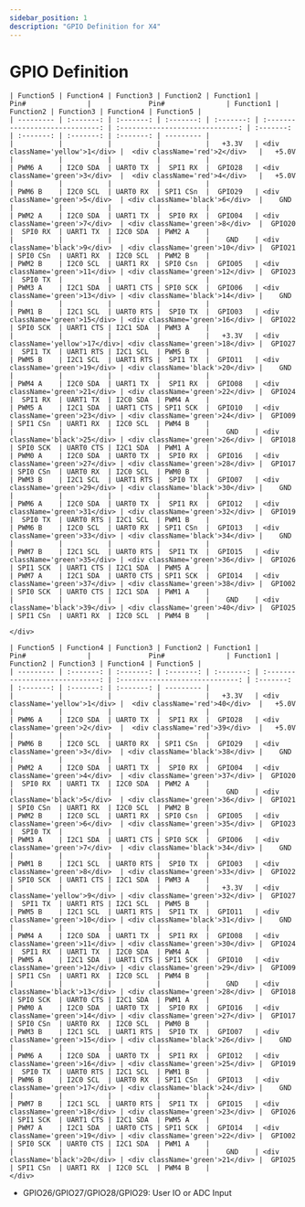 ```yaml
---
sidebar_position: 1
description: "GPIO Definition for X4"
---
```


# GPIO Definition

<Tabs queryString="version">
<TabItem value="v1.110">
    <div className='gpio_style' style={{ overflow :"auto"}} >

    | Function5 | Function4 | Function3 | Function2 | Function1 |              Pin#               |              Pin#               | Function1 | Function2 | Function3 | Function4 | Function5 |
    | --------- | :-------: | :-------: | :-------: | :-------: | :-----------------------------: | :-----------------------------: | :-------: | :-------: | :-------: | :-------: | --------- |
    |           |           |           |           |   +3.3V   | <div className='yellow'>1</div> |  <div className='red'>2</div>   |   +5.0V   |           |           |           |           |
    | PWM6 A    | I2C0 SDA  | UART0 TX  |  SPI1 RX  |  GPIO28   | <div className='green'>3</div>  |  <div className='red'>4</div>   |   +5.0V   |           |           |           |           |
    | PWM6 B    | I2C0 SCL  | UART0 RX  | SPI1 CSn  |  GPIO29   | <div className='green'>5</div>  | <div className='black'>6</div>  |    GND    |           |           |           |           |
    | PWM2 A    | I2C0 SDA  | UART1 TX  |  SPI0 RX  |  GPIO04   | <div className='green'>7</div>  | <div className='green'>8</div>  |  GPIO20   |  SPI0 RX  | UART1 TX  | I2C0 SDA  | PWM2 A    |
    |           |           |           |           |    GND    | <div className='black'>9</div>  | <div className='green'>10</div> |  GPIO21   | SPI0 CSn  | UART1 RX  | I2C0 SCL  | PWM2 B    |
    | PWM2 B    | I2C0 SCL  | UART1 RX  | SPI0 Csn  |  GPIO05   | <div className='green'>11</div> | <div className='green'>12</div> |  GPIO23   |  SPI0 TX  |           |           |           |
    | PWM3 A    | I2C1 SDA  | UART1 CTS | SPI0 SCK  |  GPIO06   | <div className='green'>13</div> | <div className='black'>14</div> |    GND    |           |           |           |           |
    | PWM1 B    | I2C1 SCL  | UART0 RTS |  SPI0 TX  |  GPIO03   | <div className='green'>15</div> | <div className='green'>16</div> |  GPIO22   | SPI0 SCK  | UART1 CTS | I2C1 SDA  | PWM3 A    |
    |           |           |           |           |   +3.3V   | <div className='yellow'>17</div>| <div className='green'>18</div> |  GPIO27   |  SPI1 TX  | UART1 RTS | I2C1 SCL  | PWM5 B    |
    | PWM5 B    | I2C1 SCL  | UART1 RTS |  SPI1 TX  |  GPIO11   | <div className='green'>19</div> | <div className='black'>20</div> |    GND    |           |           |           |           |
    | PWM4 A    | I2C0 SDA  | UART1 TX  |  SPI1 RX  |  GPIO08   | <div className='green'>21</div> | <div className='green'>22</div> |  GPIO24   |  SPI1 RX  | UART1 TX  | I2C0 SDA  | PWM4 A    |
    | PWM5 A    | I2C1 SDA  | UART1 CTS | SPI1 SCK  |  GPIO10   | <div className='green'>23</div> | <div className='green'>24</div> |  GPIO09   | SPI1 CSn  | UART1 RX  | I2C0 SCL  | PWM4 B    |
    |           |           |           |           |    GND    | <div className='black'>25</div> | <div className='green'>26</div> |  GPIO18   | SPI0 SCK  | UART0 CTS | I2C1 SDA  | PWM1 A    |
    | PWM0 A    | I2C0 SDA  | UART0 TX  |  SPI0 RX  |  GPIO16   | <div className='green'>27</div> | <div className='green'>28</div> |  GPIO17   | SPI0 CSn  | UART0 RX  | I2C0 SCL  | PWM0 B    |
    | PWM3 B    | I2C1 SCL  | UART1 RTS |  SPI0 TX  |  GPIO07   | <div className='green'>29</div> | <div className='black'>30</div> |    GND    |           |           |           |           |
    | PWM6 A    | I2C0 SDA  | UART0 TX  |  SPI1 RX  |  GPIO12   | <div className='green'>31</div> | <div className='green'>32</div> |  GPIO19   |  SPI0 TX  | UART0 RTS | I2C1 SCL  | PWM1 B    |
    | PWM6 B    | I2C0 SCL  | UART0 RX  | SPI1 CSn  |  GPIO13   | <div className='green'>33</div> | <div className='black'>34</div> |    GND    |           |           |           |           |
    | PWM7 B    | I2C1 SCL  | UART0 RTS |  SPI1 TX  |  GPIO15   | <div className='green'>35</div> | <div className='green'>36</div> |  GPIO26   | SPI1 SCK  | UART1 CTS | I2C1 SDA  | PWM5 A    |
    | PWM7 A    | I2C1 SDA  | UART0 CTS | SPI1 SCK  |  GPIO14   | <div className='green'>37</div> | <div className='green'>38</div> |  GPIO02   | SPI0 SCK  | UART0 CTS | I2C1 SDA  | PWM1 A    |
    |           |           |           |           |    GND    | <div className='black'>39</div> | <div className='green'>40</div> |  GPIO25   | SPI1 CSn  | UART1 RX  | I2C0 SCL  | PWM4 B    |

    </div>

</TabItem>

<TabItem value="before v1.110">
    <div className='gpio_style' style={{ overflow :"auto"}} >

    | Function5 | Function4 | Function3 | Function2 | Function1 |              Pin#               |              Pin#               | Function1 | Function2 | Function3 | Function4 | Function5 |
    | --------- | :-------: | :-------: | :-------: | :-------: | :-----------------------------: | :-----------------------------: | :-------: | :-------: | :-------: | :-------: | --------- |
    |           |           |           |           |   +3.3V   | <div className='yellow'>1</div> |  <div className='red'>40</div>  |   +5.0V   |           |           |           |           |
    | PWM6 A    | I2C0 SDA  | UART0 TX  |  SPI1 RX  |  GPIO28   | <div className='green'>2</div>  |  <div className='red'>39</div>  |   +5.0V   |           |           |           |           |
    | PWM6 B    | I2C0 SCL  | UART0 RX  | SPI1 CSn  |  GPIO29   | <div className='green'>3</div>  | <div className='black'>38</div> |    GND    |           |           |           |           |
    | PWM2 A    | I2C0 SDA  | UART1 TX  |  SPI0 RX  |  GPIO04   | <div className='green'>4</div>  | <div className='green'>37</div> |  GPIO20   |  SPI0 RX  | UART1 TX  | I2C0 SDA  | PWM2 A    |
    |           |           |           |           |    GND    | <div className='black'>5</div>  | <div className='green'>36</div> |  GPIO21   | SPI0 CSn  | UART1 RX  | I2C0 SCL  | PWM2 B    |
    | PWM2 B    | I2C0 SCL  | UART1 RX  | SPI0 Csn  |  GPIO05   | <div className='green'>6</div>  | <div className='green'>35</div> |  GPIO23   |  SPI0 TX  |           |           |           |
    | PWM3 A    | I2C1 SDA  | UART1 CTS | SPI0 SCK  |  GPIO06   | <div className='green'>7</div>  | <div className='black'>34</div> |    GND    |           |           |           |           |
    | PWM1 B    | I2C1 SCL  | UART0 RTS |  SPI0 TX  |  GPIO03   | <div className='green'>8</div>  | <div className='green'>33</div> |  GPIO22   | SPI0 SCK  | UART1 CTS | I2C1 SDA  | PWM3 A    |
    |           |           |           |           |   +3.3V   | <div className='yellow'>9</div> | <div className='green'>32</div> |  GPIO27   |  SPI1 TX  | UART1 RTS | I2C1 SCL  | PWM5 B    |
    | PWM5 B    | I2C1 SCL  | UART1 RTS |  SPI1 TX  |  GPIO11   | <div className='green'>10</div> | <div className='black'>31</div> |    GND    |           |           |           |           |
    | PWM4 A    | I2C0 SDA  | UART1 TX  |  SPI1 RX  |  GPIO08   | <div className='green'>11</div> | <div className='green'>30</div> |  GPIO24   |  SPI1 RX  | UART1 TX  | I2C0 SDA  | PWM4 A    |
    | PWM5 A    | I2C1 SDA  | UART1 CTS | SPI1 SCK  |  GPIO10   | <div className='green'>12</div> | <div className='green'>29</div> |  GPIO09   | SPI1 CSn  | UART1 RX  | I2C0 SCL  | PWM4 B    |
    |           |           |           |           |    GND    | <div className='black'>13</div> | <div className='green'>28</div> |  GPIO18   | SPI0 SCK  | UART0 CTS | I2C1 SDA  | PWM1 A    |
    | PWM0 A    | I2C0 SDA  | UART0 TX  |  SPI0 RX  |  GPIO16   | <div className='green'>14</div> | <div className='green'>27</div> |  GPIO17   | SPI0 CSn  | UART0 RX  | I2C0 SCL  | PWM0 B    |
    | PWM3 B    | I2C1 SCL  | UART1 RTS |  SPI0 TX  |  GPIO07   | <div className='green'>15</div> | <div className='black'>26</div> |    GND    |           |           |           |           |
    | PWM6 A    | I2C0 SDA  | UART0 TX  |  SPI1 RX  |  GPIO12   | <div className='green'>16</div> | <div className='green'>25</div> |  GPIO19   |  SPI0 TX  | UART0 RTS | I2C1 SCL  | PWM1 B    |
    | PWM6 B    | I2C0 SCL  | UART0 RX  | SPI1 CSn  |  GPIO13   | <div className='green'>17</div> | <div className='black'>24</div> |    GND    |           |           |           |           |
    | PWM7 B    | I2C1 SCL  | UART0 RTS |  SPI1 TX  |  GPIO15   | <div className='green'>18</div> | <div className='green'>23</div> |  GPIO26   | SPI1 SCK  | UART1 CTS | I2C1 SDA  | PWM5 A    |
    | PWM7 A    | I2C1 SDA  | UART0 CTS | SPI1 SCK  |  GPIO14   | <div className='green'>19</div> | <div className='green'>22</div> |  GPIO02   | SPI0 SCK  | UART0 CTS | I2C1 SDA  | PWM1 A    |
    |           |           |           |           |    GND    | <div className='black'>20</div> | <div className='green'>21</div> |  GPIO25   | SPI1 CSn  | UART1 RX  | I2C0 SCL  | PWM4 B    |
    </div>

</TabItem>
</Tabs>

- GPIO26/GPIO27/GPIO28/GPIO29: User IO or ADC Input
